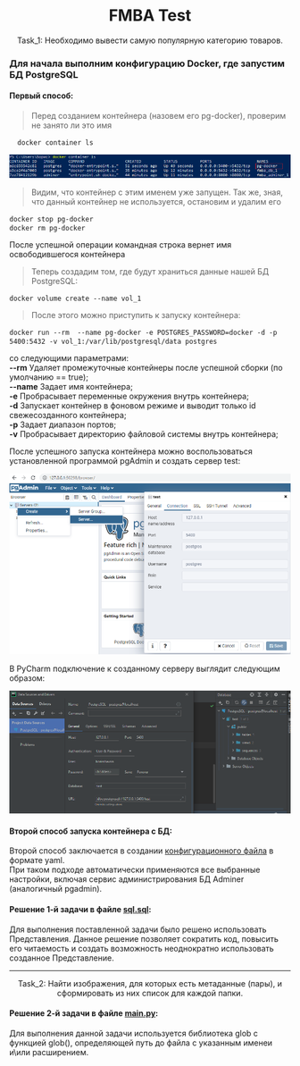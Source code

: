 <h1 align="center">FMBA Test</h1>

<p align="center">
  Task_1: Необходимо вывести самую популярную категорию товаров.
</p>  

### Для начала выполним конфигурацию Docker, где запустим БД PostgreSQL  
#### Первый способ:

> Перед созданием контейнера (назовем его pg-docker), проверим не занято ли это имя  

```
  docker container ls
```  
<p align="center">
  <img src="https://github.com/borisshavrin/fmba_test/blob/master/img/docker%20container%20ls.png">
</p>  

> Видим, что контейнер с этим именем уже запущен. Так же, зная, что данный контейнер не используется, остановим и удалим его  
```
docker stop pg-docker
docker rm pg-docker
```

После успешной операции командная строка вернет имя освободившегося контейнера

> Теперь создадим том, где будут храниться данные нашей БД PostgreSQL:  
```
docker volume create --name vol_1
```

> После этого можно приступить к запуску контейнера:  
```
docker run --rm  --name pg-docker -e POSTGRES_PASSWORD=docker -d -p 5400:5432 -v vol_1:/var/lib/postgresql/data postgres
```
со следующими параметрами:  
**--rm** Удаляет промежуточные контейнеры после успешной сборки (по умолчанию == true);  
**--name** Задает имя контейнера;  
**-e** Пробрасывает переменные окружения внутрь контейнера;  
**-d** Запускает контейнер в фоновом режиме и выводит только id свежесозданного контейнера;  
**-p** Задает диапазон портов;  
**-v** Пробрасывает директорию файловой системы внутрь контейнера;  

После успешного запуска контейнера можно воспользоваться установленной программой pgAdmin и создать сервер test:  
<p align="center">
  <img src="https://github.com/borisshavrin/fmba_test/blob/master/img/pgadmin.png" width=840px>
</p>  


В PyCharm подключение к созданному серверу выглядит следующим образом:  
<p align="center">
  <img src="https://github.com/borisshavrin/fmba_test/blob/master/img/pycharm.png" width=840px>
</p>  

#### Второй способ запуска контейнера с БД:  

Второй способ заключается в создании [конфигурационного файла][1] в формате yaml.  
При таком подходе автоматически применяются все выбранные настройки, включая сервис администрирования БД Adminer (аналогичный pgadmin).  


#### Решение 1-й задачи в файле [sql.sql][2]:  
Для выполнения поставленной задачи было решено использовать Представления. Данное решение позволяет сократить код, повысить его читаемость и создать возможность неоднократно использовать созданное Представление.  

<hr>  

<p align="center">
  Task_2: Найти изображения, для которых есть метаданные (пары), и сформировать из них список для каждой папки.
</p>  

#### Решение 2-й задачи в файле [main.py][3]:
Для выполнения данной задачи используется библиотека glob с функцией glob(), определяющей путь до файла с указанным именеи и\или расширением. 



[1]: https://github.com/borisshavrin/fmba_test/blob/9e46120e7c9c27f2b024b832f19e294c3fee1b8e/img/docker-container-ls.png 
[2]: https://github.com/borisshavrin/fmba_test/blob/master/sql.sql  
[3]: https://github.com/borisshavrin/fmba_test/blob/master/main.py
